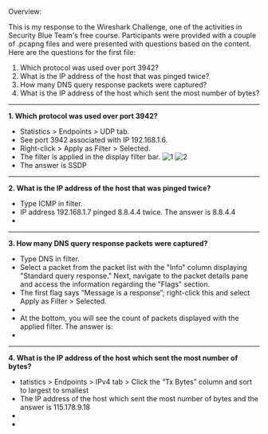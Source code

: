Overview:

This is my response to the Wireshark Challenge, one of the activities in Security Blue Team's free course. Participants were provided with a couple of .pcapng files and were presented with questions based on the content. Here are the questions for the first file:

1. Which protocol was used over port 3942?
2. What is the IP address of the host that was pinged twice?
3. How many DNS query response packets were captured?
4. What is the IP address of the host which sent the most number of bytes?
---

**1. Which protocol was used over port 3942?**

- Statistics > Endpoints > UDP tab.
- See port 3942 associated with IP 192.168.1.6.
- Right-click > Apply as Filter > Selected.
- The filter is applied in the display filter bar.
![1](https://github.com/ButchBytes-sec/ButchBytes-sec/assets/78964580/b682b957-2cf8-4198-971d-aa7956a08a5f)
![2](https://github.com/ButchBytes-sec/ButchBytes-sec/assets/78964580/3d6e2342-90db-43f6-95fe-cd61774ca46d)
- The answer is SSDP
---
**2. What is the IP address of the host that was pinged twice?**
- Type ICMP in filter.
- IP address 192.168.1.7 pinged 8.8.4.4 twice. The answer is 8.8.4.4
- 
---
**3. How many DNS query response packets were captured?**
- Type DNS in filter.
- Select a packet from the packet list with the "Info" column displaying "Standard query response." Next, navigate to the packet details pane and access the information regarding the "Flags" section.
- The first flag says “Message is a response”; right-click this and select Apply as Filter > Selected.
- 
- At the bottom, you will see the count of packets displayed with the applied filter. The answer is:
- 
---
**4. What is the IP address of the host which sent the most number of bytes?**
- tatistics > Endpoints > IPv4 tab > Click the “Tx Bytes” column and sort to largest to smallest
- The IP address of the host which sent the most number of bytes and the answer is 115.178.9.18
- 
- 


